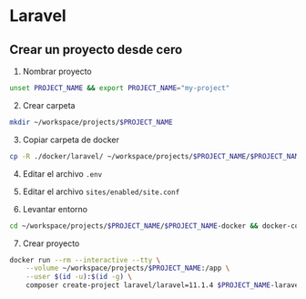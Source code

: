 # Laravel

## Crear un proyecto desde cero

1. Nombrar proyecto

```sh
unset PROJECT_NAME && export PROJECT_NAME="my-project"
```

2. Crear carpeta

```sh
mkdir ~/workspace/projects/$PROJECT_NAME
```

3. Copiar carpeta de docker

```sh
cp -R ./docker/laravel/ ~/workspace/projects/$PROJECT_NAME/$PROJECT_NAME-docker
```

4. Editar el archivo ```.env```

5. Editar el archivo ```sites/enabled/site.conf```

6. Levantar entorno

```sh
cd ~/workspace/projects/$PROJECT_NAME/$PROJECT_NAME-docker && docker-compose up -d
```

7. Crear proyecto

```sh
docker run --rm --interactive --tty \
    --volume ~/workspace/projects/$PROJECT_NAME:/app \
    --user $(id -u):$(id -g) \
    composer create-project laravel/laravel=11.1.4 $PROJECT_NAME-laravel
```